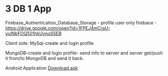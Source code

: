 # 3 DB 1 App
Firebase_Authentication_Database_Storage - profile user
only firebace - https://drive.google.com/open?id=1FPEJ4mCraU-yulNbFOQ501hkUynoS5EB

Client side:
MySql-create and login profile 

MongoDB-create and login profile- send info to server and server get/push it from/to MongoDB and send it back.

Android Application
[Download apk](https://drive.google.com/file/d/1CBsz9864q4mxkd4eX6VHS4kAZY0huPHt/view?usp=sharing)
